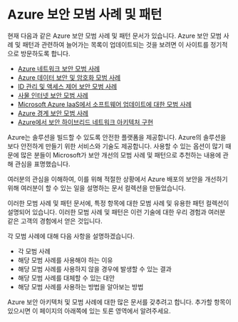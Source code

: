 <properties
   pageTitle="Azure 보안 모범 사례 및 패턴 | Microsoft Azure"
   description="이 문서는 Azure 보안 모범 사례 및 패턴에 관한 소개와 다른 Azure 리소스에 대한 보안 모범 사례의 엄선된 목록을 제공합니다."
   services="azure-security"
   documentationCenter="na"
   authors="TomShinder"
   manager="MBaldwin"
   editor="TomSh"/>

<tags
   ms.service="security"
   ms.devlang="na"
   ms.topic="article"
   ms.tgt_pltfrm="na"
   ms.workload="na"
   ms.date="09/16/2016"
   ms.author="terrylan"/>

# Azure 보안 모범 사례 및 패턴

현재 다음과 같은 Azure 보안 모범 사례 및 패턴 문서가 있습니다. Azure 보안 모범 사례 및 패턴과 관련하여 늘어가는 목록이 업데이트되는 것을 보려면 이 사이트를 정기적으로 방문하도록 합니다.

- [Azure 네트워크 보안 모범 사례](azure-security-network-security-best-practices.md)
- [Azure 데이터 보안 및 암호화 모범 사례](azure-security-data-encryption-best-practices.md)
- [ID 관리 및 액세스 제어 보안 모범 사례](azure-security-identity-management-best-practices.md)
- [사물 인터넷 보안 모범 사례](azure-security-iot-best-practices.md)
- [Microsoft Azure IaaS에서 소프트웨어 업데이트에 대한 모범 사례](azure-security-best-practices-software-updates-iaas.md)
- [Azure 경계 보안 모범 사례](../best-practices-network-security.md)
- [Azure에서 보안 하이브리드 네트워크 아키텍처 구현](../guidance/guidance-iaas-ra-secure-vnet-hybrid.md)

Azure는 솔루션을 빌드할 수 있도록 안전한 플랫폼을 제공합니다. Azure의 솔루션을 보다 안전하게 만들기 위한 서비스와 기술도 제공합니다. 사용할 수 있는 옵션이 많기 때문에 많은 분들이 Microsoft가 보안 개선의 모범 사례 및 패턴으로 추천하는 내용에 관해 관심을 표명했습니다.

여러분의 관심을 이해하여, 이를 위해 적절한 상황에서 Azure 배포의 보안을 개선하기 위해 여러분이 할 수 있는 일을 설명하는 문서 컬렉션을 만들었습니다.

이러한 모범 사례 및 패턴 문서에, 특정 항목에 대한 모범 사례 및 유용한 패턴 컬렉션이 설명되어 있습니다. 이러한 모범 사례 및 패턴은 이런 기술에 대한 우리 경험과 여러분 같은 고객의 경험에서 얻은 것입니다.

각 모범 사례에 대해 다음 사항을 설명하겠습니다.

- 각 모범 사례
- 해당 모범 사례를 사용해야 하는 이유
- 해당 모범 사례를 사용하지 않을 경우에 발생할 수 있는 결과
- 해당 모범 사례를 대체할 수 있는 대안
- 해당 모범 사례를 사용하는 방법을 알아보는 방법

Azure 보안 아키텍처 및 모범 사례에 대한 많은 문서를 갖추려고 합니다. 추가할 항목이 있으시면 이 페이지의 아래쪽에 있는 토론 영역에서 알려주세요.

<!---HONumber=AcomDC_0921_2016-->